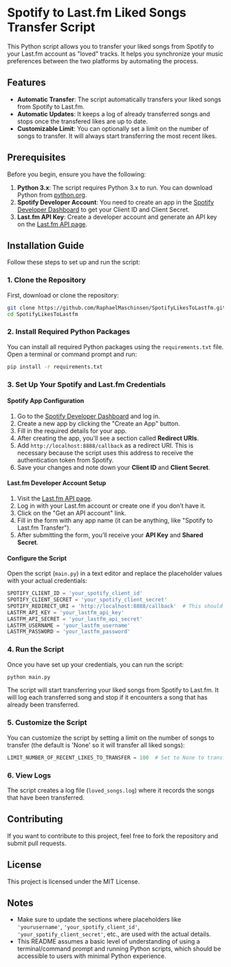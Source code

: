 # Spotify to Last.fm Liked Songs Transfer Script

This Python script allows you to transfer your liked songs from Spotify to your Last.fm account as "loved" tracks. It helps you synchronize your music preferences between the two platforms by automating the process.

## Features

- **Automatic Transfer**: The script automatically transfers your liked songs from Spotify to Last.fm.
- **Automatic Updates**: It keeps a log of already transferred songs and stops once the transfered likes are up to date.
- **Customizable Limit**: You can optionally set a limit on the number of songs to transfer. It will always start transferring the most recent likes.

## Prerequisites

Before you begin, ensure you have the following:

1. **Python 3.x**: The script requires Python 3.x to run. You can download Python from [python.org](https://www.python.org/downloads/).
2. **Spotify Developer Account**: You need to create an app in the [Spotify Developer Dashboard](https://developer.spotify.com/dashboard/applications) to get your Client ID and Client Secret.
3. **Last.fm API Key**: Create a developer account and generate an API key on the [Last.fm API page](https://www.last.fm/api).

## Installation Guide

Follow these steps to set up and run the script:

### 1. Clone the Repository

First, download or clone the repository:

```bash
git clone https://github.com/RaphaelMaschinsen/SpotifyLikesToLastfm.git
cd SpotifyLikesToLastfm
```

### 2. Install Required Python Packages

You can install all required Python packages using the `requirements.txt` file. Open a terminal or command prompt and run:

```bash
pip install -r requirements.txt
```

### 3. Set Up Your Spotify and Last.fm Credentials

#### Spotify App Configuration

1. Go to the [Spotify Developer Dashboard](https://developer.spotify.com/dashboard/applications) and log in.
2. Create a new app by clicking the "Create an App" button.
3. Fill in the required details for your app.
4. After creating the app, you'll see a section called **Redirect URIs**.
5. Add `http://localhost:8888/callback` as a redirect URI. This is necessary because the script uses this address to receive the authentication token from Spotify.
6. Save your changes and note down your **Client ID** and **Client Secret**.

#### Last.fm Developer Account Setup

1. Visit the [Last.fm API page](https://www.last.fm/api).
2. Log in with your Last.fm account or create one if you don’t have it.
3. Click on the "Get an API account" link.
4. Fill in the form with any app name (it can be anything, like "Spotify to Last.fm Transfer").
5. After submitting the form, you’ll receive your **API Key** and **Shared Secret**.

#### Configure the Script

Open the script (`main.py`) in a text editor and replace the placeholder values with your actual credentials:

```python
SPOTIFY_CLIENT_ID = 'your_spotify_client_id'
SPOTIFY_CLIENT_SECRET = 'your_spotify_client_secret'
SPOTIFY_REDIRECT_URI = 'http://localhost:8888/callback'  # This should match the URI configured in your Spotify app
LASTFM_API_KEY = 'your_lastfm_api_key'
LASTFM_API_SECRET = 'your_lastfm_api_secret'
LASTFM_USERNAME = 'your_lastfm_username'
LASTFM_PASSWORD = 'your_lastfm_password'
```

### 4. Run the Script

Once you have set up your credentials, you can run the script:

```bash
python main.py
```

The script will start transferring your liked songs from Spotify to Last.fm. It will log each transferred song and stop if it encounters a song that has already been transferred.

### 5. Customize the Script

You can customize the script by setting a limit on the number of songs to transfer (the default is 'None' so it will transfer all liked songs):

```python
LIMIT_NUMBER_OF_RECENT_LIKES_TO_TRANSFER = 100  # Set to None to transfer all liked songs
```

### 6. View Logs

The script creates a log file (`loved_songs.log`) where it records the songs that have been transferred.

## Contributing

If you want to contribute to this project, feel free to fork the repository and submit pull requests.

## License

This project is licensed under the MIT License.

## Notes

- Make sure to update the sections where placeholders like `'yourusername'`, `'your_spotify_client_id'`, `'your_spotify_client_secret'`, etc., are used with the actual details.
- This README assumes a basic level of understanding of using a terminal/command prompt and running Python scripts, which should be accessible to users with minimal Python experience.
